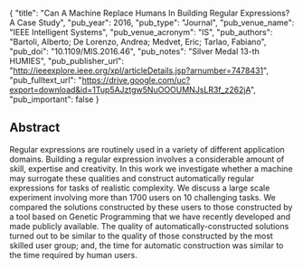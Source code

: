 {
  "title": "Can A Machine Replace Humans In Building Regular Expressions? A Case Study",
  "pub_year": 2016,
  "pub_type": "Journal",
  "pub_venue_name": "IEEE Intelligent Systems",
  "pub_venue_acronym": "IS",
  "pub_authors": "Bartoli, Alberto; De Lorenzo, Andrea; Medvet, Eric; Tarlao, Fabiano",
  "pub_doi": "10.1109/MIS.2016.46",
  "pub_notes": "Silver Medal 13-th HUMIES",
  "pub_publisher_url": "http://ieeexplore.ieee.org/xpl/articleDetails.jsp?arnumber=7478431",
  "pub_fulltext_url": "https://drive.google.com/uc?export=download&id=1Tup5AJztgw5NuOOOUMNJsLR3f_z262jA",
  "pub_important": false
}

## Abstract
Regular expressions are routinely used in a variety of different application domains. Building a regular expression involves a considerable amount of skill, expertise and creativity. In this work we investigate whether a machine may surrogate these qualities and construct automatically regular expressions for tasks of realistic complexity. We discuss a large scale experiment involving more than 1700 users on 10 challenging tasks. We compared the solutions constructed by these users to those constructed by a tool based on Genetic Programming that we have recently developed and made publicly available. The quality of automatically-constructed solutions turned out to be similar to the quality of those constructed by the most skilled user group; and, the time for automatic construction was similar to the time required by human users.
